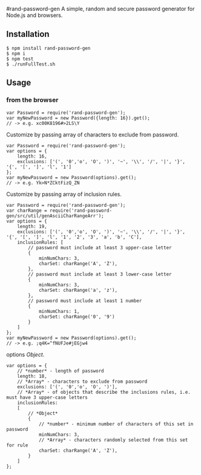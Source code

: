 #rand-password-gen
A simple, random and secure password generator for Node.js and browsers.

## Installation

    $ npm install rand-password-gen
    $ npm i
    $ npm test
    $ ./runFullTest.sh

## Usage
### from the browser

    var Password = require('rand-password-gen');
    var myNewPassword = new Password({length: 16}).get();
    // -> e.g. xc00K8196#>2LS\Y

Customize by passing array of characters to exclude from password.

    var Password = require('rand-password-gen');
    var options = {
        length: 16,
        exclusions: ['(', '0','o', 'O', ')', '~', '\\', '/', '|', '}', '{', '[', ']', 'l', '1']
    };
    var myNewPassword = new Password(options).get();
    // -> e.g. Yk>N*ZCktFizQ_ZN

Customize by passing array of inclusion rules.

    var Password = require('rand-password-gen');
    var charRange = require('rand-password-gen/src/util/genAsciiCharRangeArr');
    var options = {
        length: 19,
        exclusions: ['(', '0','o', 'O', ')', '~', '\\', '/', '|', '}', '{', '[', ']', 'l', '1', '2', '3', 'a', 'b', 'C'],
        inclusionRules: [
            // password must include at least 3 upper-case letter
            {
                minNumChars: 3,
                charSet: charRange('A', 'Z'),
            },
            // password must include at least 3 lower-case letter
            {
                minNumChars: 3,
                charSet: charRange('a', 'z'),
            },
            // password must include at least 1 number
            {
                minNumChars: 1,
                charSet: charRange('0', '9')
            }
        ]
    };
    var myNewPassword = new Password(options).get();
    // -> e.g. ;q4K=^fNUFJe#jEGjw4

options *Object*.

    var options = {
        // *number* - length of password
        length: 18,
        // *Array* - characters to exclude from password
        exclusions: ['(', '0','o', 'O', ')'],
        // *Array* - of objects that describe the inclusions rules, i.e. must have 3 upper-case letters
        inclusionRules:
        [
            // *Object*
            {
                // *number* - minimum number of characters of this set in password
                minNumChars: 3,
                // *Array* - characters randomly selected from this set for rule
                charSet: charRange('A', 'Z'),
            }
        ]
    };

